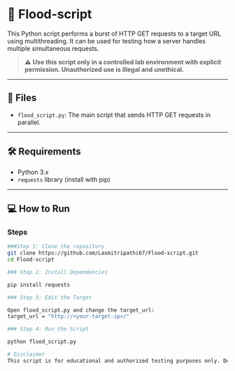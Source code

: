 # 🚀 Flood-script

This Python script performs a burst of HTTP GET requests to a target URL using multithreading. It can be used for testing how a server handles multiple simultaneous requests.

> ⚠️ **Use this script only in a controlled lab environment with explicit permission. Unauthorized use is illegal and unethical.**

---

## 📁 Files

- `flood_script.py`: The main script that sends HTTP GET requests in parallel.

---

## 🛠️ Requirements

- Python 3.x
- `requests` library (install with pip)

---

## 💻 How to Run

### Steps

```bash
###Step 1: Clone the repository
git clone https://github.com/Laxmitripathi67/Flood-script.git
cd Flood-script

### Step 2: Install Dependencies

pip install requests

### Step 3: Edit the Target

Open flood_script.py and change the target_url:
target_url = "http://<your-target-ip>/"

### Step 4: Run the Script

python flood_script.py

# Disclaimer 
This script is for educational and authorized testing purposes only. Do not use it to attack systems you do not own or have permission to test.
